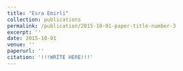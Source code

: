 ```yaml
---
title: "Esra Emirli"
collection: publications
permalink: /publication/2015-10-01-paper-title-number-3
excerpt: ''
date: 2015-10-01
venue: ''
paperurl: ''
citation: '!!!WRİTE HERE!!!'
---
```

